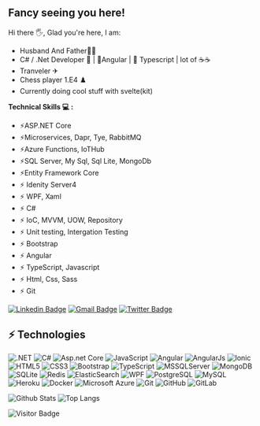 ## Fancy seeing you here!

Hi there 🖐, Glad you're here, I am: 
 -  Husband And Father🙋‍♂️
 -  C# / .Net Developer 🚀 |  🧡Angular | 🧡 Typescript | lot of ☕☕
 -  Tranveler ✈
 -  Chess player 1.E4 ♟️
 -  Currently doing cool stuff with svelte(kit)

**Technical  Skills  💻 :**
  - ⚡ASP.NET Core
  - ⚡Microservices, Dapr, Tye, RabbitMQ
  - ⚡Azure Functions,  IoTHub
  - ⚡SQL Server, My Sql, Sql Lite, MongoDb
  - ⚡Entity Framework Core
  - ⚡ Idenity Server4
  - ⚡ WPF, Xaml
  - ⚡ C#
  - ⚡ IoC, MVVM, UOW, Repository
  - ⚡ Unit testing, Intergation Testing
  - ⚡ Bootstrap
  - ⚡ Angular
  - ⚡ TypeScript, Javascript
  - ⚡ Html, Css, Sass 
  - ⚡ Git

[![Linkedin Badge](https://img.shields.io/badge/-benzara.tahar-blue?style=?style=flat-square&logo=appveyor&logo=Linkedin&logoColor=white&link=https://www.linkedin.com/in/belahcen-benzara-tahar/)](https://www.linkedin.com/in/belahcen-benzara-tahar/)
[![Gmail Badge](https://img.shields.io/badge/benzara.tahar@gmail.com-c14438?style=?style=flat-square&logo=appveyor&logo=Gmail&logoColor=white&link=mailto:benzara.tahar@gmail.com)](mailto:benzara.tahar@gmail.com)
[![Twitter Badge](https://img.shields.io/twitter/follow/BenzaraTahar?style=social)](https://twitter.com/BenzaraTahar)

## ⚡ Technologies

![.NET](https://img.shields.io/badge/-dotnet-blue?style=plastic&logo=.net)
![C#](https://img.shields.io/badge/-CSharp-orange?style=plastic&logo=c)
![Asp.net Core](https://img.shields.io/badge/-Asp?style=plastic&logo=asp)
![JavaScript](https://img.shields.io/badge/-JavaScript-black?style=plastic&logo=javascript)
![Angular](https://img.shields.io/badge/-Angular-red?style=plastic&logo=Angular)
![AngularJs](https://img.shields.io/badge/-AngularJs-red?style=plastic&logo=AngularJs)
![Ionic](https://img.shields.io/badge/-Ionic-black?style=plastic&logo=Ionic)
![HTML5](https://img.shields.io/badge/-HTML5-E34F26?style=plastic&logo=html5&logoColor=white)
![CSS3](https://img.shields.io/badge/-CSS3-1572B6?style=plastic&logo=css3)
![Bootstrap](https://img.shields.io/badge/-Bootstrap-563D7C?style=plastic&logo=bootstrap)
![TypeScript](https://img.shields.io/badge/-TypeScript-007ACC?style=plastic&logo=typescript)
![MSSQLServer](https://img.shields.io/badge/-SQLServer-black?style=plastic&logo=microsoftsqlserver)
![MongoDB](https://img.shields.io/badge/-MongoDB-black?style=plastic&logo=mongodb)
![SQLite](https://img.shields.io/badge/-sqlite-red?style=plastic&logo=sqlite)
![Redis](https://img.shields.io/badge/-Redis-black?style=plastic&logo=Redis)
![ElasticSearch](https://img.shields.io/badge/-ElasticSearch-005571?style=plastic&logo=elasticsearch)
![WPF](https://img.shields.io/badge/-wpf-00599C?style=plastic&logo=windows)
![PostgreSQL](https://img.shields.io/badge/-PostgreSQL-336791?style=plastic&logo=postgresql)
![MySQL](https://img.shields.io/badge/-MySQL-black?style=plastic&logo=mysql)
![Heroku](https://img.shields.io/badge/-Heroku-430098?style=plastic&logo=heroku)
![Docker](https://img.shields.io/badge/-Docker-black?style=plastic&logo=docker)
![Microsoft Azure](https://img.shields.io/badge/Microsoft%20Azure-232F7E?style=plastic&logo=microsoft-azure)
![Git](https://img.shields.io/badge/-Git-black?style=plastic&logo=git)
![GitHub](https://img.shields.io/badge/-GitHub-181717?style=plastic&logo=github)
![GitLab](https://img.shields.io/badge/-GitLab-FCA121?style=plastic&logo=gitlab)

![Github Stats](https://github-readme-stats.vercel.app/api?username=benzara-tahar&count_private=true&show_icons=true&include_all_commits=true)
![Top Langs](https://github-readme-stats.vercel.app/api/top-langs/?username=benzara-tahar&hide=TeX&layout=compact)

![Visitor Badge](https://visitor-badge.laobi.icu/badge?page_id=benzara-tahar)
